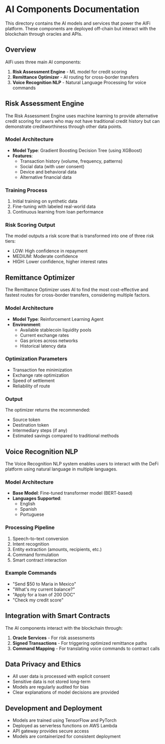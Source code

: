 # AI Components Documentation

This directory contains the AI models and services that power the AIFi platform. These components are deployed off-chain but interact with the blockchain through oracles and APIs.

## Overview

AIFi uses three main AI components:

1. **Risk Assessment Engine** - ML model for credit scoring
2. **Remittance Optimizer** - AI routing for cross-border transfers
3. **Voice Recognition NLP** - Natural Language Processing for voice commands

## Risk Assessment Engine

The Risk Assessment Engine uses machine learning to provide alternative credit scoring for users who may not have traditional credit history but can demonstrate creditworthiness through other data points.

### Model Architecture

- **Model Type**: Gradient Boosting Decision Tree (using XGBoost)
- **Features**:
  - Transaction history (volume, frequency, patterns)
  - Social data (with user consent)
  - Device and behavioral data
  - Alternative financial data

### Training Process

1. Initial training on synthetic data
2. Fine-tuning with labeled real-world data
3. Continuous learning from loan performance

### Risk Scoring Output

The model outputs a risk score that is transformed into one of three risk tiers:
- LOW: High confidence in repayment
- MEDIUM: Moderate confidence
- HIGH: Lower confidence, higher interest rates

## Remittance Optimizer

The Remittance Optimizer uses AI to find the most cost-effective and fastest routes for cross-border transfers, considering multiple factors.

### Model Architecture

- **Model Type**: Reinforcement Learning Agent
- **Environment**:
  - Available stablecoin liquidity pools
  - Current exchange rates
  - Gas prices across networks
  - Historical latency data

### Optimization Parameters

- Transaction fee minimization
- Exchange rate optimization
- Speed of settlement
- Reliability of route

### Output

The optimizer returns the recommended:
- Source token
- Destination token
- Intermediary steps (if any)
- Estimated savings compared to traditional methods

## Voice Recognition NLP

The Voice Recognition NLP system enables users to interact with the DeFi platform using natural language in multiple languages.

### Model Architecture

- **Base Model**: Fine-tuned transformer model (BERT-based)
- **Languages Supported**:
  - English
  - Spanish
  - Portuguese

### Processing Pipeline

1. Speech-to-text conversion
2. Intent recognition
3. Entity extraction (amounts, recipients, etc.)
4. Command formulation
5. Smart contract interaction

### Example Commands

- "Send $50 to Maria in Mexico"
- "What's my current balance?"
- "Apply for a loan of 200 DOC"
- "Check my credit score"

## Integration with Smart Contracts

The AI components interact with the blockchain through:

1. **Oracle Services** - For risk assessments
2. **Signed Transactions** - For triggering optimized remittance paths
3. **Command Mapping** - For translating voice commands to contract calls

## Data Privacy and Ethics

- All user data is processed with explicit consent
- Sensitive data is not stored long-term
- Models are regularly audited for bias
- Clear explanations of model decisions are provided

## Development and Deployment

- Models are trained using TensorFlow and PyTorch
- Deployed as serverless functions on AWS Lambda
- API gateway provides secure access
- Models are containerized for consistent deployment 